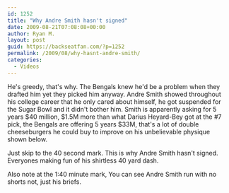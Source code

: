 ```yaml
---
id: 1252
title: "Why Andre Smith hasn't signed"
date: 2009-08-21T07:08:08+00:00
author: Ryan M.
layout: post
guid: https://backseatfan.com/?p=1252
permalink: /2009/08/why-hasnt-andre-smith/
categories:
  - Videos
---
```


<div class="entry">
  <p>
    He's greedy, that's why. The Bengals knew he'd be a problem when they drafted him yet they picked him anyway. Andre Smith showed throughout his college career that he only cared about himself, he got suspended for the Sugar Bowl and it didn't bother him. Smith is apparently asking for 5 years $40 million, $1.5M more than what Darius Heyard-Bey got at the #7 pick, the Bengals are offering 5 years $33M, that's a lot of double cheeseburgers he could buy to improve on his unbelievable physique shown below.
  </p>

  <p>
  </p>

  <p>
    Just skip to the 40 second mark. This is why Andre Smith hasn't signed. Everyones making fun of his shirtless 40 yard dash.
  </p>

  <p>
    Also note at the 1:40 minute mark, You can see Andre Smith run with no shorts not, just his briefs.
  </p>
</div>
